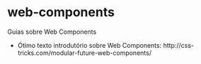 web-components
==============

Guias sobre Web Components

<ul>
  <li>Ótimo texto introdutório sobre Web Components: http://css-tricks.com/modular-future-web-components/</li>
</ul>
